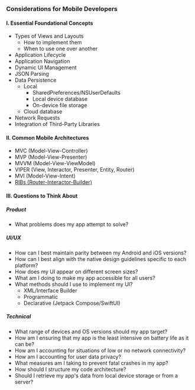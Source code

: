 ### Considerations for Mobile Developers

#### I. Essential Foundational Concepts
* Types of Views and Layouts
    * How to implement them
    * When to use one over another
* Application Lifecycle
* Application Navigation
* Dynamic UI Management
* JSON Parsing
* Data Persistence
    * Local
        * SharedPreferences/NSUserDefaults
        * Local device database
        * On-device file storage
    * Cloud database
* Network Requests
* Integration of Third-Party Libraries

#### II. Common Mobile Architectures
* MVC (Model-View-Controller)
* MVP (Model-View-Presenter)
* MVVM (Model-View-ViewModel)
* VIPER (View, Interactor, Presenter, Entity, Router)
* MVI (Model-View-Intent)
* [RIBs (Router-Interactor-Builder)](https://github.com/uber/RIBs/wiki)

#### III. Questions to Think About
##### Product
* What problems does my app attempt to solve?

##### UI/UX
* How can I best maintain parity between my Android and iOS versions?
* How can I best align with the native design guidelines specific to each platform?
* How does my UI appear on different screen sizes?
* What am I doing to make my app accessible for all users?
* What methods should I use to implement my UI?
    * XML/Interface Builder
    * Programmatic
    * Declarative (Jetpack Compose/SwiftUI)

##### Technical
* What range of devices and OS versions should my app target?
* How am I ensuring that my app is the least intensive on battery life as it can be?
* How am I accounting for situations of low or no network connectivity?
* How am I accounting for user data privacy?
* What measures am I taking to prevent fatal crashes in my app?
* How should I structure my code architecture?
* Should I retrieve my app's data from local device storage or from a server?